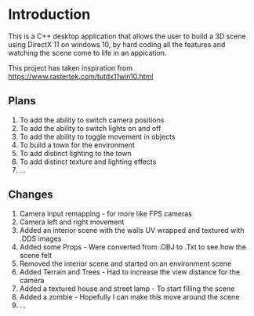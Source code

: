 # Introduction #
This is a C++ desktop application that allows the user to build a 3D scene using DirectX 11 on windows 10,
by hard coding all the features and watching the scene come to life in an appication. 

This project has taken inspiration from https://www.rastertek.com/tutdx11win10.html

## Plans ##
1. To add the ability to switch camera positions
2. To add the ability to switch lights on and off
3. To add the ability to toggle movement in objects
4. To build a town for the environment
5. To add distinct lighting to the town
6. To add distinct texture and lighting effects
7. ...

## Changes ##
1. Camera input remapping - for more like FPS cameras
2. Camera left and right movement
3. Added an interior scene with the walls UV wrapped and textured with .DDS images
4. Added some Props - Were converted from .OBJ to .Txt to see how the scene felt
5. Removed the interior scene and started on an environment scene
6. Added Terrain and Trees - Had to increase the view distance for the camera
7. Added a textured house and street lamp - To start filling the scene
8. Added a zombie - Hopefully I can make this move around the scene
9. ...
